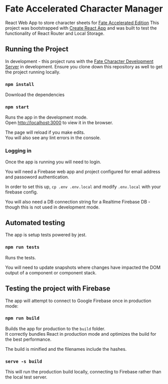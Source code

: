 # Fate Accelerated Character Manager

React Web App to store character sheets for [Fate Accelerated Edition](https://www.evilhat.com/home/fae/) 
This project was bootstrapped with [Create React App](https://github.com/facebook/create-react-app) and was built to test the functionality of React Router and Local Storage.

## Running the Project

In development - this project runs with the [Fate Character Development Server](https://github.com/GideonBrimleaf/fate_character_dev_server) in development.  Ensure you clone down this repository as well to get the project running locally.

### `npm install`

Download the dependencies

### `npm start`

Runs the app in the development mode.<br />
Open [http://localhost:3000](http://localhost:3000) to view it in the browser.

The page will reload if you make edits.<br />
You will also see any lint errors in the console.

### Logging in
Once the app is running you will need to login.

You will need a Firebase web app and project configured for email address and passoword authentication. 

In order to set this up, `cp .env .env.local` and modify `.env.local` with your firebase config.

You will also need a DB connection string for a Realtime Firebase DB - though this is not used in development mode.

## Automated testing
The app is setup tests powered by jest.

### `npm run tests`
Runs the tests. 

You will need to update snapshots where changes have impacted the DOM output of a component or component stack.

## Testing the project with Firebase

The app will attempt to connect to Google Firebase once in production mode:

### `npm run build`

Builds the app for production to the `build` folder.<br />
It correctly bundles React in production mode and optimizes the build for the best performance.

The build is minified and the filenames include the hashes.<br />

### `serve -s build`

This will run the production build locally, connecting to Firebase rather than the local test server.
